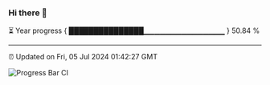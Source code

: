 ### Hi there 👋

⏳ Year progress { ███████████████▁▁▁▁▁▁▁▁▁▁▁▁▁▁▁ } 50.84 %

---

⏰ Updated on Fri, 05 Jul 2024 01:42:27 GMT

![Progress Bar CI](https://github.com/IshwaranRudhara/GIT-ACTION/workflows/Progress%20Bar%20CI/badge.svg)
